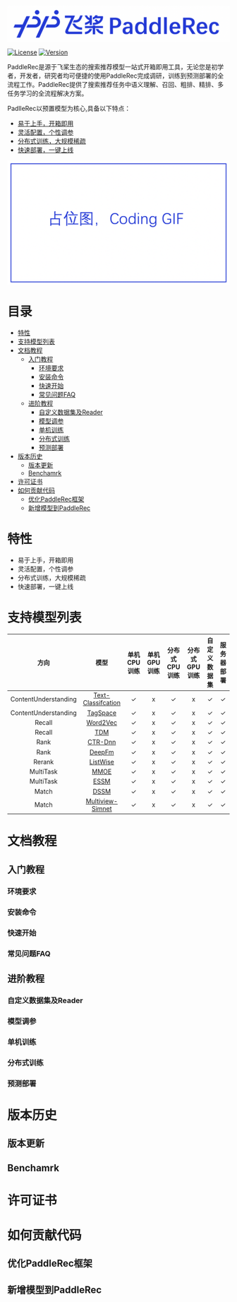 <p align="center">
<img align="center" src="doc/imgs/logo.png">
<p>

[![License](https://img.shields.io/badge/license-Apache%202-red.svg)](LICENSE)
[![Version](https://img.shields.io/github/v/release/PaddlePaddle/Paddle.svg)](https://github.com/PaddlePaddle/PaddleRec/releases)

PaddleRec是源于飞桨生态的搜索推荐模型一站式开箱即用工具，无论您是初学者，开发者，研究者均可便捷的使用PaddleRec完成调研，训练到预测部署的全流程工作。PaddleRec提供了搜索推荐任务中语义理解、召回、粗排、精排、多任务学习的全流程解决方案。

PadlleRec以预置模型为核心,具备以下特点：
- [易于上手，开箱即用](https://www.paddlepaddle.org.cn)
- [灵活配置，个性调参](https://www.paddlepaddle.org.cn)
- [分布式训练，大规模稀疏](https://www.paddlepaddle.org.cn)
- [快速部署，一键上线](https://www.paddlepaddle.org.cn)

<p align="center">
<img align="center" src="doc/imgs/coding-gif.png">
<p>

# 目录
* [特性](#特性)
* [支持模型列表](#支持模型列表)
* [文档教程](#文档教程)
  * [入门教程](#入门教程)
     * [环境要求](#环境要求)
     * [安装命令](#安装命令)
     * [快速开始](#快速开始)
     * [常见问题FAQ](#常见问题faq)
  * [进阶教程](#进阶教程)
     * [自定义数据集及Reader](#自定义数据集及reader)
     * [模型调参](#模型调参)
     * [单机训练](#单机训练)
     * [分布式训练](#分布式训练)
     * [预测部署](#预测部署)
* [版本历史](#版本历史)
  * [版本更新](#版本更新)
  * [Benchamrk](#benchamrk)
* [许可证书](#许可证书)
* [如何贡献代码](#如何贡献代码)
  * [优化PaddleRec框架](#优化paddlerec框架)
  * [新增模型到PaddleRec](#新增模型到paddlerec)



# 特性
- 易于上手，开箱即用
- 灵活配置，个性调参
- 分布式训练，大规模稀疏
- 快速部署，一键上线

# 支持模型列表
|         方向         |          模型          | 单机CPU训练 | 单机GPU训练 | 分布式CPU训练 | 分布式GPU训练 | 自定义数据集 | 服务器部署 |
| :------------------: | :--------------------: | :---------: | :---------: | :-----------: | :-----------: | :----------: | :--------: |
| ContentUnderstanding | [Text-Classifcation]() |      ✓      |      x      |       ✓       |       x       |      ✓       |     ✓      |
| ContentUnderstanding |      [TagSpace]()      |      ✓      |      x      |       ✓       |       x       |      ✓       |     ✓      |
|        Recall        |      [Word2Vec]()      |      ✓      |      x      |       ✓       |       x       |      ✓       |     ✓      |
|        Recall        |        [TDM]()         |      ✓      |      x      |       ✓       |       x       |      ✓       |     ✓      |
|         Rank         |      [CTR-Dnn]()       |      ✓      |      x      |       ✓       |       x       |      ✓       |     ✓      |
|         Rank         |       [DeepFm]()       |      ✓      |      x      |       ✓       |       x       |      ✓       |     ✓      |
|        Rerank        |      [ListWise]()      |      ✓      |      x      |       ✓       |       x       |      ✓       |     ✓      |
|      MultiTask       |        [MMOE]()        |      ✓      |      x      |       ✓       |       x       |      ✓       |     ✓      |
|      MultiTask       |        [ESSM]()        |      ✓      |      x      |       ✓       |       x       |      ✓       |     ✓      |
|        Match         |        [DSSM]()        |      ✓      |      x      |       ✓       |       x       |      ✓       |     ✓      |
|        Match         |  [Multiview-Simnet]()  |      ✓      |      x      |       ✓       |       x       |      ✓       |     ✓      |

# 文档教程
## 入门教程
### 环境要求
### 安装命令
### 快速开始
### 常见问题FAQ

## 进阶教程
### 自定义数据集及Reader
### 模型调参
### 单机训练
### 分布式训练
### 预测部署

# 版本历史
## 版本更新
## Benchamrk

# 许可证书

# 如何贡献代码
## 优化PaddleRec框架
## 新增模型到PaddleRec
